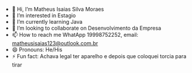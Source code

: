 - 👋 Hi, I’m Matheus Isaias Silva Moraes
- 👀 I’m interested in Estagio
- 🌱 I’m currently learning Java
- 💞️ I’m looking to collaborate on Desenvolvimento da Empresa
- 📫 How to reach me WhatApp 19998752252, email: matheusisaias123@outlook.com.br
- 😄 Pronouns: He/His
- ⚡ Fun fact: Achava legal ter aparelho e depois que coloquei torcia para tirar 

<!---
MTHS2001/MTHS2001 is a ✨ special ✨ repository because its `README.md` (this file) appears on your GitHub profile.
You can click the Preview link to take a look at your changes.
--->
